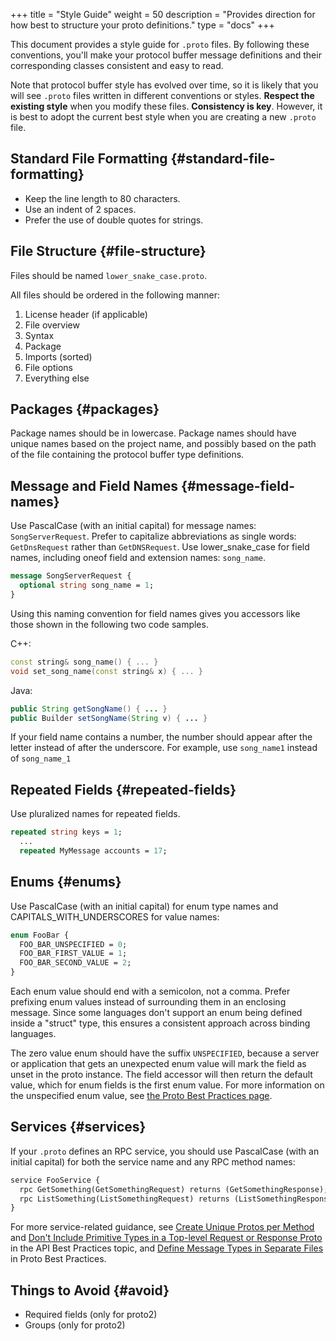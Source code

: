 +++
title = "Style Guide"
weight = 50
description = "Provides direction for how best to structure your proto definitions."
type = "docs"
+++

This document provides a style guide for `.proto` files. By following these
conventions, you'll make your protocol buffer message definitions and their
corresponding classes consistent and easy to read.

Note that protocol buffer style has evolved over time, so it is likely that you
will see `.proto` files written in different conventions or styles. **Respect
the existing style** when you modify these files. **Consistency is key**.
However, it is best to adopt the current best style when you are creating a new
`.proto` file.

## Standard File Formatting {#standard-file-formatting}

*   Keep the line length to 80 characters.
*   Use an indent of 2 spaces.
*   Prefer the use of double quotes for strings.

## File Structure {#file-structure}

Files should be named `lower_snake_case.proto`.

All files should be ordered in the following manner:

1.  License header (if applicable)
1.  File overview
1.  Syntax
1.  Package
1.  Imports (sorted)
1.  File options
1.  Everything else

## Packages {#packages}

Package names should be in lowercase. Package names should have unique names
based on the project name, and possibly based on the path of the file containing
the protocol buffer type definitions.

## Message and Field Names {#message-field-names}

Use PascalCase (with an initial capital) for message names: `SongServerRequest`.
Prefer to capitalize abbreviations as single words: `GetDnsRequest` rather than
`GetDNSRequest`. Use lower_snake_case for field names, including oneof field and
extension names: `song_name`.

```proto
message SongServerRequest {
  optional string song_name = 1;
}
```

Using this naming convention for field names gives you accessors like those
shown in the following two code samples.

C++:

```cpp
const string& song_name() { ... }
void set_song_name(const string& x) { ... }
```

Java:

```java
public String getSongName() { ... }
public Builder setSongName(String v) { ... }
```

If your field name contains a number, the number should appear after the letter
instead of after the underscore. For example, use `song_name1` instead of
`song_name_1`

## Repeated Fields {#repeated-fields}

Use pluralized names for repeated fields.

```proto
repeated string keys = 1;
  ...
  repeated MyMessage accounts = 17;
```

## Enums {#enums}

Use PascalCase (with an initial capital) for enum type names and
CAPITALS_WITH_UNDERSCORES for value names:

```proto
enum FooBar {
  FOO_BAR_UNSPECIFIED = 0;
  FOO_BAR_FIRST_VALUE = 1;
  FOO_BAR_SECOND_VALUE = 2;
}
```

Each enum value should end with a semicolon, not a comma. Prefer prefixing enum
values instead of surrounding them in an enclosing message. Since some languages
don't support an enum being defined inside a "struct" type, this ensures a
consistent approach across binding languages.

The zero value enum should have the suffix `UNSPECIFIED`, because a server or
application that gets an unexpected enum value will mark the field as unset in
the proto instance. The field accessor will then return the default value, which
for enum fields is the first enum value. For more information on the unspecified
enum value, see
[the Proto Best Practices page](/programming-guides/dos-donts#unspecified-enum).

## Services {#services}

If your `.proto` defines an RPC service, you should use PascalCase (with an
initial capital) for both the service name and any RPC method names:

```proto
service FooService {
  rpc GetSomething(GetSomethingRequest) returns (GetSomethingResponse);
  rpc ListSomething(ListSomethingRequest) returns (ListSomethingResponse);
}
```

For more service-related guidance, see
[Create Unique Protos per Method](/programming-guides/api#unique-protos)
and
[Don't Include Primitive Types in a Top-level Request or Response Proto](/programming-guides/api#dont-include-primitive-types)
in the API Best Practices topic, and
[Define Message Types in Separate Files](/programming-guides/dos-donts#separate-files)
in Proto Best Practices.

## Things to Avoid {#avoid}

*   Required fields (only for proto2)
*   Groups (only for proto2)
